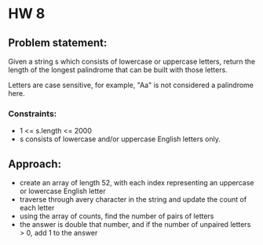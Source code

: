 # HW 8

## Problem statement:
Given a string s which consists of lowercase or uppercase letters, return the length of the longest palindrome that can be built with those letters.

Letters are case sensitive, for example, "Aa" is not considered a palindrome here.
### Constraints:
- 1 <= s.length <= 2000
- s consists of lowercase and/or uppercase English letters only.

## Approach:
- create an array of length 52, with each index representing an uppercase or lowercase English letter
- traverse through avery character in the string and update the count of each letter
- using the array of counts, find the number of pairs of letters
- the answer is double that number, and if the number of unpaired letters > 0, add 1 to the answer